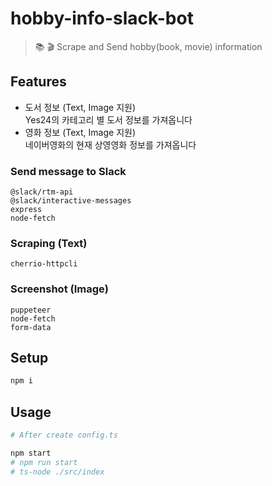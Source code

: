 # hobby-info-slack-bot
> 📚 🎬 Scrape and Send hobby(book, movie) information

## Features

- 도서 정보 (Text, Image 지원)  
  Yes24의 카테고리 별 도서 정보를 가져옵니다
- 영화 정보 (Text, Image 지원)  
  네이버영화의 현재 상영영화 정보를 가져옵니다

### Send message to Slack
`@slack/rtm-api`  
`@slack/interactive-messages`  
`express`  
`node-fetch`  

### Scraping (Text)
`cherrio-httpcli`  

### Screenshot (Image)
`puppeteer`  
`node-fetch`  
`form-data`  

## Setup

```sh
npm i
```

## Usage
```sh
# After create config.ts

npm start
# npm run start
# ts-node ./src/index
```